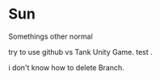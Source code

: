 # Sun 
Somethings other normal

try to use github vs Tank Unity Game.
test .

i don't know how to delete Branch.

